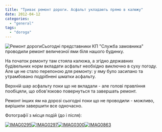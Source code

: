 ```yaml
---
title: "Триває ремонт дороги. Асфальт укладають прямо в калюжу"
date: 2012-04-12
categories: 
  - "general"
tags: 
  - "doroga"
---
```


![](http://shevchenko4a.brovary.org/wp-content/uploads/2012/04/Remont-dorogi1.jpg "Ремонт дороги")Сьогодні представники КП "Служба замовника" проводили ремонт величезної ями біля нашого будинку.

На початок ремонту там стояла калюжа, а згідно державних будівельних норм вкладати асфальт необхідно виключно в суху погоду. Але це не стало перепоною для ремонту: у яму було засипано та утрамбовано подрібнені шматки асфальту.

Верхній шар асфальту поки що не вкладали - але голові правління пообіцяли, що обов'язково повернуться та завершать ремонт.

Ремонт інших ям на дорозі сьогодні поки що не проводили - можливо, вирішили завершити все одночасно.

Фотографії з місця подій (до і після): <!--more-->

[![](http://shevchenko4a.brovary.org/wp-content/uploads/2012/04/IMAG0295-150x150.jpg "IMAG0295")](http://shevchenko4a.brovary.org/wp-content/uploads/2012/04/IMAG0295.jpg)[![](http://shevchenko4a.brovary.org/wp-content/uploads/2012/04/IMAG0297-150x150.jpg "IMAG0297")](http://shevchenko4a.brovary.org/wp-content/uploads/2012/04/IMAG0297.jpg)[![](http://shevchenko4a.brovary.org/wp-content/uploads/2012/04/IMAG0300-150x150.jpg "IMAG0300")](http://shevchenko4a.brovary.org/wp-content/uploads/2012/04/IMAG0300.jpg)[![](http://shevchenko4a.brovary.org/wp-content/uploads/2012/04/IMAG0863-150x150.jpg "IMAG0863")](http://shevchenko4a.brovary.org/wp-content/uploads/2012/04/IMAG0863.jpg)
